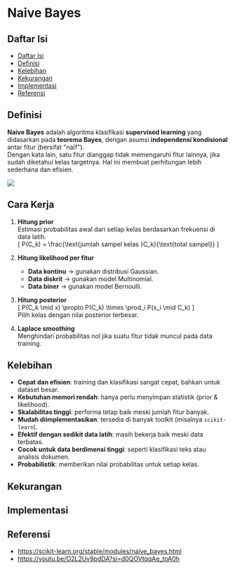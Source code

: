 # Naive Bayes

## Daftar Isi

- [Daftar Isi](#daftar-isi)
- [Definisi](#definisi)
- [Kelebihan](#kelebihan)
- [Kekurangan](#kekurangan)
- [Implementasi](#implementasi)
- [Referensi](#referensi)

## Definisi

**Naive Bayes** adalah algoritma klasifikasi **supervised learning** yang didasarkan pada **teorema Bayes**, dengan asumsi **independensi kondisional** antar fitur (bersifat "naïf").  
Dengan kata lain, satu fitur dianggap tidak memengaruhi fitur lainnya, jika sudah diketahui kelas targetnya. Hal ini membuat perhitungan lebih sederhana dan efisien.

<img src="https://upload.wikimedia.org/wikipedia/commons/b/b4/Naive_Bayes_Classifier.gif">

## Cara Kerja
1. **Hitung prior**  
   Estimasi probabilitas awal dari setiap kelas berdasarkan frekuensi di data latih.  
   \[
   P(C_k) = \frac{\text{jumlah sampel kelas }C_k}{\text{total sampel}}
   \]

2. **Hitung likelihood per fitur**  
   - **Data kontinu** → gunakan distribusi Gaussian.  
   - **Data diskrit** → gunakan model Multinomial.  
   - **Data biner** → gunakan model Bernoulli.  

3. **Hitung posterior**  
   \[
   P(C_k \mid x) \propto P(C_k) \times \prod_i P(x_i \mid C_k)
   \]  
   Pilih kelas dengan nilai posterior terbesar.

4. **Laplace smoothing**  
   Menghindari probabilitas nol jika suatu fitur tidak muncul pada data training.

## Kelebihan

- **Cepat dan efisien**: training dan klasifikasi sangat cepat, bahkan untuk dataset besar.  
- **Kebutuhan memori rendah**: hanya perlu menyimpan statistik (prior & likelihood).  
- **Skalabilitas tinggi**: performa tetap baik meski jumlah fitur banyak.  
- **Mudah diimplementasikan**: tersedia di banyak toolkit (misalnya `scikit-learn`).  
- **Efektif dengan sedikit data latih**: masih bekerja baik meski data terbatas.  
- **Cocok untuk data berdimensi tinggi**: seperti klasifikasi teks atau analisis dokumen.  
- **Probabilistik**: memberikan nilai probabilitas untuk setiap kelas.

## Kekurangan


## Implementasi


## Referensi

- https://scikit-learn.org/stable/modules/naive_bayes.html
- https://youtu.be/O2L2Uv9pdDA?si=d0QOVtqqAe_toA0h
